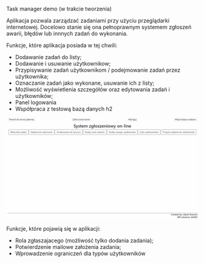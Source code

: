 Task manager demo
(w trakcie tworzenia)

Aplikacja pozwala zarządzać zadaniami przy użyciu przeglądarki internetowej. Docelowo stanie się ona pełnoprawnym systemem zgłoszeń awarii, błędów lub innnych zadań do wykonania. 

Funkcje, które aplikacja posiada w tej chwili:
- Dodawanie zadań do listy;
- Dodawanie i usuwanie użytkownikow;
- Przypisywanie zadań użytkownikom / podejmowanie zadań przez użytkownika;
- Oznaczanie zadań jako wykonane, usuwanie ich z listy;
- Możliwość wyświetlenia szczegółów oraz edytowania zadań i użytkowników;
- Panel logowania
- Współpraca z testową bazą danych h2

![getAndDoneTask](task_get_and_done.gif)

Funkcje, które pojawią się w aplikacji:
- Rola zgłaszajacego (możliwość tylko dodania zadania);
- Potwierdzenie mailowe założenia zadania;
- Wprowadzenie ograniczeń dla typów użytkowników

